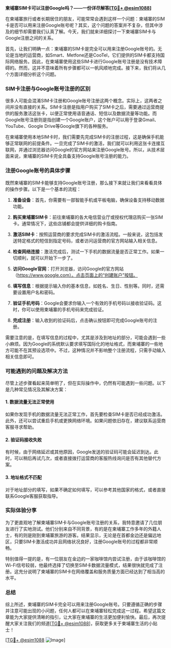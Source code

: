 **柬埔寨SIM卡可以注册Google吗？——一份详尽解答[[TG💪+ @esim1088](https://t.me/s/esim1088)]**

在柬埔寨旅行或者长期居住的朋友，可能常常会遇到这样一个问题：柬埔寨的SIM卡是否可以用来注册Google账号呢？其实，这个问题的答案并不复杂，但其中涉及的细节却需要我们认真了解。今天，我们就来详细探讨一下柬埔寨SIM卡与Google注册之间的关系。

首先，让我们明确一点：柬埔寨的SIM卡是完全可以用来注册Google账号的。无论是当地的运营商，如Smart、Metfone还是CooTel，它们提供的SIM卡都支持国际网络服务。因此，在柬埔寨使用这些SIM卡进行Google账号注册是没有技术障碍的。然而，这并不意味着所有步骤都可以一帆风顺地完成。接下来，我们将从几个方面详细分析这个问题。

### SIM卡注册与Google账号注册的区别

很多人可能会混淆SIM卡注册和Google账号注册这两个概念。实际上，这两者之间并没有直接的关系。SIM卡注册是指用户购买了SIM卡之后，需要通过运营商提供的服务激活这张卡，以便正常使用语音通话、短信以及数据流量等功能。而Google账号注册则是指创建一个Google账户，这个账户可以用于登录Gmail、YouTube、Google Drive等Google旗下的各种服务。

在柬埔寨使用本地SIM卡时，我们需要先完成SIM卡的注册过程，这是确保手机能够正常联网的前提条件。一旦完成了SIM卡的激活，我们就可以利用这张卡连接互联网，并通过浏览器访问Google的官方网站来注册Google账号。所以，从技术层面来说，柬埔寨的SIM卡完全具备支持Google账号注册的能力。

### 注册Google账号的具体步骤

既然柬埔寨的SIM卡能够支持Google账号注册，那么接下来就让我们来看看具体的操作步骤。以下是一个基本的流程：

1. **准备设备**：首先，你需要有一部智能手机或平板电脑，确保设备支持移动数据功能。
   
2. **购买柬埔寨SIM卡**：前往柬埔寨的各大电信营业厅或授权代理店购买一张SIM卡。通常情况下，这些店铺都会提供详细的购卡指南。

3. **激活SIM卡**：按照运营商的要求完成SIM卡的激活流程。一般来说，这包括发送特定格式的短信到指定号码，或者访问运营商的官方网站输入相关信息。

4. **检查网络连接**：激活完成后，测试一下手机的数据流量是否正常工作。如果一切顺利，就可以开始下一步了。

5. **访问Google官网**：打开浏览器，访问Google的官方网站（https://www.google.com）。点击页面上的“创建账户”按钮。

6. **填写信息**：根据提示输入你的基本信息，如姓名、生日、性别等。同时，还需要设置用户名和密码。

7. **验证手机号码**：Google会要求你输入一个有效的手机号码以接收验证码。这时，你可以使用柬埔寨的手机号码来完成验证。

8. **完成注册**：输入收到的验证码后，点击确认按钮即可完成Google账号的注册。

需要注意的是，在填写信息的过程中，尤其是涉及到地址的部分，可能会遇到一些小麻烦。因为Google的系统默认要求填写国际化的地址格式，而柬埔寨的一些地方可能不在其预设选项中。不过，这种情况并不影响整个注册流程，只需手动输入相关信息即可。

### 可能遇到的问题及解决方法

尽管上述步骤看起来简单明了，但在实际操作中，仍然有可能遇到一些问题。以下是几种常见情况及其解决方案：

#### 1. 数据流量无法正常使用
如果你发现手机的数据流量无法正常工作，首先要检查SIM卡是否已经成功激活。此外，还可以尝试重启手机或更换网络环境。如果问题依旧存在，建议联系运营商客服寻求帮助。

#### 2. 验证码接收失败
有时候，由于网络延迟或其他原因，Google发送的验证码可能会延迟到达。此时，可以稍后再试几次，或者直接拨打运营商的客服热线询问是否有其他替代方案。

#### 3. 地址格式不匹配
对于地址部分的填写，如果不确定如何填写，可以参考其他国家的格式，或者直接联系Google客服获取指导。

### 实际体验分享

为了更直观地了解柬埔寨SIM卡与Google账号注册的关系，我特意邀请了几位朋友进行了实地测试。他们分别来自不同背景，有的是在柬埔寨工作多年的外籍人士，有的则是刚到柬埔寨旅游的游客。结果显示，无论是在首都金边还是偏远地区，只要SIM卡激活成功并且网络状况良好，注册Google账号的过程都非常顺畅。

特别值得一提的是，有一位朋友在金边的一家咖啡馆内尝试注册，由于该咖啡馆的Wi-Fi信号较弱，他最终选择了切换至SIM卡数据流量模式，结果很快就完成了注册。这充分说明了柬埔寨的SIM卡在网络覆盖和服务质量方面已经达到了相当高的水平。

### 总结

综上所述，柬埔寨的SIM卡完全可以用来注册Google账号。只要遵循正确的步骤并注意可能出现的小问题，任何人都可以在柬埔寨轻松完成这一过程。希望这篇文章能为大家提供清晰的指引，让大家在柬埔寨的生活更加便利愉快。最后，再次提醒大家关注我们的频道[[TG💪+ @esim1088](https://t.me/s/esim1088)]，获取更多关于柬埔寨生活的小贴士！

[[TG💪+ @esim1088](https://t.me/s/esim1088) ![Image](https://i.postimg.cc/4NQfJmqS/Snipaste-2025-05-13-00-14-12.png)]